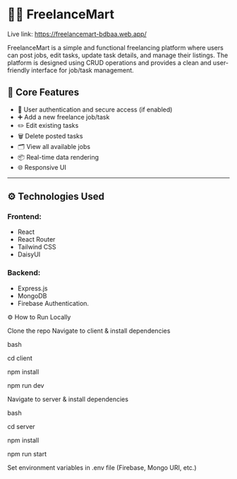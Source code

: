 # 🧑‍💻 FreelanceMart

Live link: https://freelancemart-bdbaa.web.app/

FreelanceMart is a simple and functional freelancing platform where users can post jobs, edit tasks, update task details, and manage their listings. The platform is designed using CRUD operations and provides a clean and user-friendly interface for job/task management.


## 🚀 Core Features

- 🔐 User authentication and secure access (if enabled)
- ➕ Add a new freelance job/task
- ✏️ Edit existing tasks
- 🗑️ Delete posted tasks
- 🗂️ View all available jobs
- 📦 Real-time data rendering
- 🌐 Responsive UI

---

## ⚙️ Technologies Used

### Frontend:
- React
- React Router
- Tailwind CSS
- DaisyUI

### Backend:
- Express.js
- MongoDB
- Firebase Authentication.



⚙️ How to Run Locally

Clone the repo
Navigate to client & install dependencies

bash

cd client

npm install

npm run dev

Navigate to server & install dependencies

bash

cd server

npm install

npm run start

Set environment variables in .env file (Firebase, Mongo URI, etc.)
